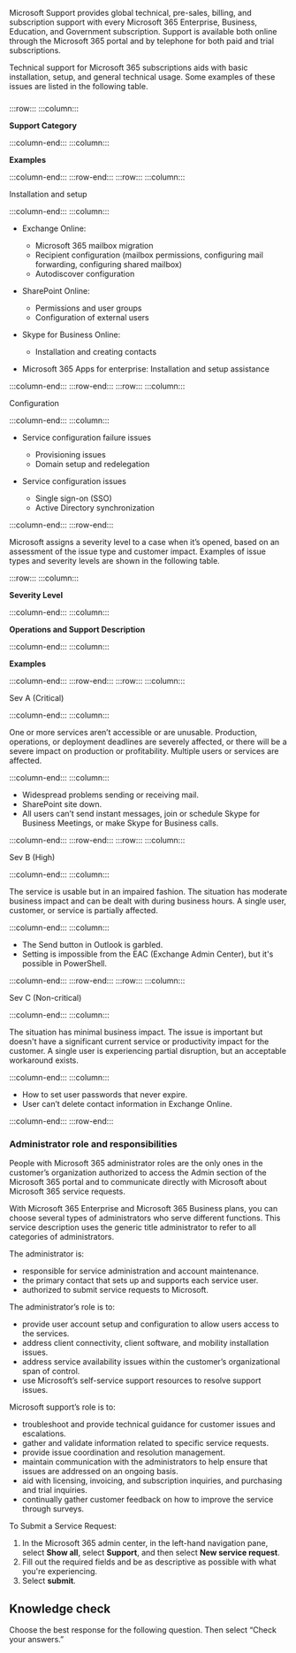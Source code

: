 Microsoft Support provides global technical, pre-sales, billing, and subscription support with every Microsoft 365 Enterprise, Business, Education, and Government subscription. Support is available both online through the Microsoft 365 portal and by telephone for both paid and trial subscriptions.

Technical support for Microsoft 365 subscriptions aids with basic installation, setup, and general technical usage. Some examples of these issues are listed in the following table.

### 

:::row:::
  :::column:::
    

**Support Category** 


  :::column-end:::
  :::column:::
    

**Examples** 


  :::column-end:::
:::row-end:::
:::row:::
  :::column:::
    

Installation and setup


  :::column-end:::
  :::column:::
    

 -  Exchange Online:
    
     -  Microsoft 365 mailbox migration
     -  Recipient configuration (mailbox permissions, configuring mail forwarding, configuring shared mailbox)
     -  Autodiscover configuration
 -  SharePoint Online:
    
     -  Permissions and user groups
     -  Configuration of external users
 -  Skype for Business Online:
    
     -  Installation and creating contacts
 -  Microsoft 365 Apps for enterprise: Installation and setup assistance


  :::column-end:::
:::row-end:::
:::row:::
  :::column:::
    

Configuration


  :::column-end:::
  :::column:::
    

 -  Service configuration failure issues
    
     -  Provisioning issues
     -  Domain setup and redelegation
 -  Service configuration issues
    
     -  Single sign-on (SSO)
     -  Active Directory synchronization
        


  :::column-end:::
:::row-end:::


Microsoft assigns a severity level to a case when it’s opened, based on an assessment of the issue type and customer impact. Examples of issue types and severity levels are shown in the following table.

:::row:::
  :::column:::
    

**Severity Level** 


  :::column-end:::
  :::column:::
    

**Operations and Support Description** 


  :::column-end:::
  :::column:::
    

**Examples** 


  :::column-end:::
:::row-end:::
:::row:::
  :::column:::
    

Sev A (Critical)


  :::column-end:::
  :::column:::
    

One or more services aren’t accessible or are unusable. Production, operations, or deployment deadlines are severely affected, or there will be a severe impact on production or profitability. Multiple users or services are affected.



  :::column-end:::
  :::column:::
    

 -  Widespread problems sending or receiving mail.
 -  SharePoint site down.
 -  All users can’t send instant messages, join or schedule Skype for Business Meetings, or make Skype for Business calls.


  :::column-end:::
:::row-end:::
:::row:::
  :::column:::
    

Sev B (High)


  :::column-end:::
  :::column:::
    

The service is usable but in an impaired fashion. The situation has moderate business impact and can be dealt with during business hours. A single user, customer, or service is partially affected.



  :::column-end:::
  :::column:::
    

 -  The Send button in Outlook is garbled.
 -  Setting is impossible from the EAC (Exchange Admin Center), but it's possible in PowerShell.


  :::column-end:::
:::row-end:::
:::row:::
  :::column:::
    

Sev C (Non-critical)


  :::column-end:::
  :::column:::
    

The situation has minimal business impact. The issue is important but doesn't have a significant current service or productivity impact for the customer. A single user is experiencing partial disruption, but an acceptable workaround exists.



  :::column-end:::
  :::column:::
    

 -  How to set user passwords that never expire.
 -  User can’t delete contact information in Exchange Online.


  :::column-end:::
:::row-end:::


### Administrator role and responsibilities

People with Microsoft 365 administrator roles are the only ones in the customer’s organization authorized to access the Admin section of the Microsoft 365 portal and to communicate directly with Microsoft about Microsoft 365 service requests.

With Microsoft 365 Enterprise and Microsoft 365 Business plans, you can choose several types of administrators who serve different functions. This service description uses the generic title administrator to refer to all categories of administrators.

The administrator is:

 -  responsible for service administration and account maintenance.
 -  the primary contact that sets up and supports each service user.
 -  authorized to submit service requests to Microsoft.

The administrator’s role is to:

 -  provide user account setup and configuration to allow users access to the services.
 -  address client connectivity, client software, and mobility installation issues.
 -  address service availability issues within the customer’s organizational span of control.
 -  use Microsoft’s self-service support resources to resolve support issues.

Microsoft support’s role is to:

 -  troubleshoot and provide technical guidance for customer issues and escalations.
 -  gather and validate information related to specific service requests.
 -  provide issue coordination and resolution management.
 -  maintain communication with the administrators to help ensure that issues are addressed on an ongoing basis.
 -  aid with licensing, invoicing, and subscription inquiries, and purchasing and trial inquiries.
 -  continually gather customer feedback on how to improve the service through surveys.

To Submit a Service Request:

1.  In the Microsoft 365 admin center, in the left-hand navigation pane, select **Show all**, select **Support**, and then select **New service request**.
2.  Fill out the required fields and be as descriptive as possible with what you're experiencing.
3.  Select **submit**.

## Knowledge check

Choose the best response for the following question. Then select “Check your answers.”